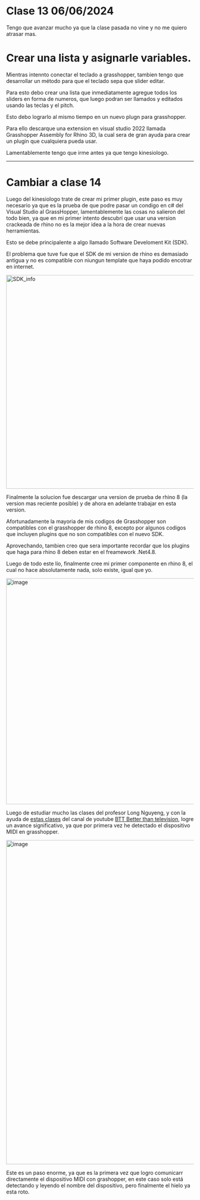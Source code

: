 # Clase 13 06/06/2024
Tengo que avanzar mucho ya que la clase pasada no vine y no me quiero atrasar mas.

# Crear una lista y asignarle variables.

Mientras intennto conectar el teclado a grasshopper, tambien tengo que desarrollar un método para que el teclado sepa que slider editar.

Para esto debo crear una lista que inmediatamente agregue todos los sliders en forma de numeros, que luego podran ser llamados y editados usando las teclas y el pitch.

Esto debo lograrlo al mismo tiempo en un nuevo plugn para grasshopper.

Para ello descarque una extension en visual studio 2022 llamada Grasshopper Assembly for Rhino 3D, la cual sera de gran ayuda para crear un plugin que cualquiera pueda usar.

Lamentablemente tengo que irme antes ya que tengo kinesiologo.

-------------------------------------------------------------------------------------------------------------------------------------------------------------------------------

# Cambiar a clase 14

Luego del kinesiologo trate de crear mi primer plugin, este paso es muy necesario ya que es la prueba de que podre pasar un condigo en c# del Visual Studio al GrassHopper, lamentablemente las cosas no salieron del todo bien, ya que en mi primer intento descubrí que usar una version crackeada de rhino no es la mejor idea a la hora de crear nuevas herramientas.

Esto se debe principalente a algo llamado Software Develoment Kit (SDK).

El problema que tuve fue que el SDK de mi version de rhino es demasiado antigua y no es compatible con niungun template que haya podido encotrar en internet. 

<img width="572" alt="SDK_info" src="https://github.com/montoyamoraga/dis145/assets/165319963/b3164fa6-d850-49a8-8781-f703c526f49f">

Finalmente la solucion fue descargar una version de prueba de rhino 8 (la version mas reciente posible) y de ahora en adelante trabajar en esta version.

Afortunadamente la mayoria de mis codigos de Grasshopper son compatibles con el grasshopper de rhino 8, excepto por algunos codigos que incluyen plugins que no son compatibles con el nuevo SDK.

Aprovechando, tambien creo que sera importante recordar que los plugins que haga para rhino 8 deben estar en el freamework .Net4.8.

Luego de todo este lío, finalmente cree mi primer componente en rhino 8, el cual no hace absolutamente nada, solo existe, igual que yo.

<img width="605" alt="image" src="https://github.com/MarcialLeaplaza/dis145/assets/165319963/b7b83210-8028-4235-8080-25a13fefeb91">

Luego de estudiar mucho las clases del profesor Long Nguyeng, y con la ayuda de [estas clases](https://youtu.be/wKEyzLfvJH8?si=5JRqHogyNRlKOacH) del canal de youtube [BTT Better than television](https://www.youtube.com/@audio_programming101), logre un avance significativo, ya que por primera vez he detectado el dispositivo MIDI en grasshopper.

<img width="868" alt="image" src="https://github.com/MarcialLeaplaza/dis145/assets/165319963/2ad72225-7cf1-45ef-a11a-c927c2f79a92">

Este es un paso enorme, ya que es la primera vez que logro comunicarr directamente el dispositivo MIDI con grashopper, en este caso solo está detectando y leyendo el nombre del dispositivo, pero finalmente el hielo ya esta roto.




